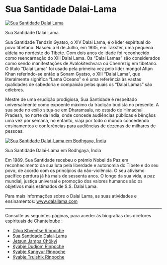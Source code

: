 #  Sua Santidade Dalai-Lama 

[ ![Sua Santidade Dalai Lama](/images/img_SSDL_portrait-150x150.jpg) ](http://www.songtsen.org/songtsen/wp-content/uploads/sites/2/2013/11/img_SSDL_portrait.jpg)

Sua Santidade Dalai Lama 

Sua Santidade Tendzin Gyatso, o XIV Dalai Lama, é o líder espiritual do povo tibetano. Nasceu a 6 de Julho, em 1935, em Takster, uma pequena aldeia no nordeste do Tibete. Com dois anos de idade foi reconhecido como reencarnação do XIII Dalai Lama. Os “Dalai Lamas” são considerados como sendo manifestações de Avalokiteshvara ou Chenrezig em tibetano. O título “Dalai Lama” foi usado pela primeira vez pelo líder mongol Altan Khan referindo-se então a Sonam Gyatso, o XIII “Dalai Lama”, que literalmente significa “Lama Oceano” e é uma referência às vastas qualidades de sabedoria e compaixão pelas quais os “Dalai Lamas” são célebres. 

Mestre de uma erudição prodigiosa, Sua Santidade é respeitado universalmente como expoente máximo da tradição budista no presente. A sua sede no exílio situa-se em Dharamsala, no estado de Himachal Pradesh, no norte da Índia, onde concede audiências públicas e bênçãos uma vez por semana, no entanto, viaja por todo o mundo concedendo ensinamentos e conferências para audiências de dezenas de milhares de pessoas. 

[ ![Sua Santidade Dalai-Lama em Bodhgaya, Índia](/images/img_SSDL_bodhgaya-150x150.jpg) ](http://www.songtsen.org/songtsen/wp-content/uploads/sites/2/2013/11/img_SSDL_bodhgaya.jpg)

Sua Santidade Dalai-Lama em Bodhgaya, Índia 

Em 1989, Sua Santidade recebeu o prémio Nobel da Paz em reconhecimento da sua luta pela liberdade e autonomia do Tibete e do seu povo, de acordo com os princípios da não-violência. O seu ativismo pacífico perdura já há mais de sessenta anos. O longo da sua vida, a paz mundial, justiça universal e promoção dos valores humanos são os objetivos mais estimados de S.S. Dalai Lama. 

Para mais informações sobre o Dalai Lama, as suas atividades e ensinamentos: [ www.dalailama.com ](http://www.dalailama.com)

* * *

Consulte as seguintes páginas, para aceder às biografias dos diretores espirituais de Chanteloube : 

  * [ Dilgo Khyentse Rinpoche ](http://www.songtsen.org/songtsen/pt/founding-teachers/dilgo-khyentse-rinpoche/)
  * [ Sua Santidade Dalai-Lama ](http://www.songtsen.org/songtsen/pt/founding-teachers/his-holiness-the-dalai-lama/)
  * [ Jetsun Jampa Chökyi ](http://www.songtsen.org/songtsen/pt/founding-teachers/jetsun-jampa-chokyi/)
  * [ Kyabje Dudjom Rinpoche ](http://www.songtsen.org/songtsen/pt/founding-teachers/kyabje-dudjom-rinpoche/)
  * [ Kyabje Kangyur Rinpoche ](http://www.songtsen.org/songtsen/pt/founding-teachers/kyabje-kangyur-rinpoche/)
  * [ Kyabje Trulshik Rinpoche ](http://www.songtsen.org/songtsen/pt/founding-teachers/kyabje-trulshik-rinpoche/)


